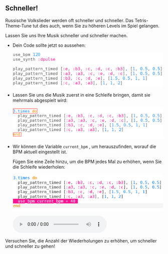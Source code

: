 ## Schneller!

Russische Volkslieder werden oft schneller und schneller. Das Tetris-Theme-Tune tut dies auch, wenn Sie zu höheren Levels im Spiel gelangen.

Lassen Sie uns Ihre Musik schneller und schneller machen.

+ Dein Code sollte jetzt so aussehen:
    
    ![Screenshot](images/tetris-part1.png)

+ Lassen Sie uns die Musik zuerst in eine Schleife bringen, damit sie mehrmals abgespielt wird:
    
    ![screenshot](images/tetris-times.png)

+ Wir können die Variable `current_bpm` , um herauszufinden, worauf die BPM aktuell eingestellt ist.
    
    Fügen Sie eine Zeile hinzu, um die BPM jedes Mal zu erhöhen, wenn Sie die Schleife wiederholen:
    
    ![Screenshot](images/tetris-bpm.png)
    
    <div id="audio-preview" class="pdf-hidden">
      <audio controls preload> <source src="resources/tetris-2.mp3" type="audio/mpeg"> Ihr Browser unterstützt das <code>Audio-</code> Element nicht. </audio>
    </div>

Versuchen Sie, die Anzahl der Wiederholungen zu erhöhen, um schneller und schneller zu gehen!